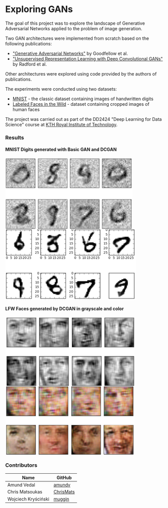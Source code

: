 # Exploring GANs
The goal of this project was to explore the landscape of Generative Adversarial Networks applied to the problem of image generation. 

Two GAN architectures were implemented from scratch based on the following publications:
- ["Generative Adversarial Networks"](https://arxiv.org/abs/1406.2661) by Goodfellow et al.
- ["Unsupervised Representation Learning with Deep Convolutional GANs"](https://arxiv.org/abs/1511.06434) by Radford et al.

Other architectures were explored using code provided by the authors of publications.

The experiments were conducted using two datasets:
- [MNIST](http://yann.lecun.com/exdb/mnist/) - the classic dataset containing images of handwritten digits
- [Labeled Faces in the Wild](http://vis-www.cs.umass.edu/lfw/) - dataset containing cropped images of human faces

The project was carried out as part of the DD2424 "Deep Learning for Data Science" course at [KTH Royal Institute of Technology](http://kth.se).

### Results
#### MNIST Digits generated with Basic GAN and DCGAN
<div>
<img align="center" src="/imgs/ss1.png" width=405>
<img align="center" src="/imgs/ss2.png" width=415>
</div>

#### LFW Faces generated by DCGAN in grayscale and color
<div>
<img align="center" src="/imgs/ss3.png" width=410>
<img align="center" src="/imgs/ss5.png" width=410>
</div>

### Contributors
Name | GitHub
------------ | -------------
Amund Vedal | [amundv](https://github.com/amundv)
Chris Matsoukas | [ChrisMats](https://github.com/ChrisMats)
Wojciech Kryściński | [muggin](https://github.com/muggin/)
